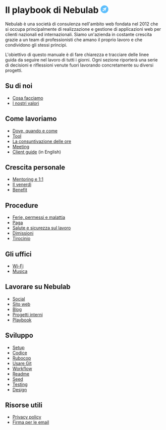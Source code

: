 # Il playbook di Nebulab <img src="https://github.com/nebulab/playbook/blob/master/logo.png" alt="Nebulab logo" width="25" height="25">

Nebulab è una società di consulenza nell'ambito web fondata nel 2012 che si occupa principalmente di 
realizzazione e gestione di applicazioni web per clienti nazionali ed internazionali. Siamo 
un'azienda in costante crescita grazie a un team di professionisti che amano il proprio lavoro e che 
condividono gli stessi principi.

L'obiettivo di questo manuale è di fare chiarezza e tracciare delle linee guida da seguire nel 
lavoro di tutti i giorni. Ogni sezione riporterà una serie di decisioni e riflessioni venute fuori 
lavorando concretamente su diversi progetti.

## Su di noi

- [Cosa facciamo](https://github.com/nebulab/playbook/blob/master/su-di-noi/cosa-facciamo.md)
- [I nostri valori](https://github.com/nebulab/playbook/blob/master/su-di-noi/valori.md)

## Come lavoriamo

- [Dove, quando e come](https://github.com/nebulab/playbook/blob/master/come-lavoriamo/dove-quando-e-come.md)
- [Tool](https://github.com/nebulab/playbook/blob/master/come-lavoriamo/tool.md)
- [La consuntivazione delle ore](https://github.com/nebulab/playbook/blob/master/come-lavoriamo/consuntivazione.md)
- [Meeting](https://github.com/nebulab/playbook/blob/master/come-lavoriamo/meeting.md)
- [Client guide](https://github.com/nebulab/playbook/blob/master/come-lavoriamo/client-guide.md) (in English)

## Crescita personale

- [Mentoring e 1:1](https://github.com/nebulab/playbook/blob/master/crescita-personale/mentoring-e-1-1.md)
- [Il venerdì](https://github.com/nebulab/playbook/blob/master/crescita-personale/venerdi.md)
- [Benefit](https://github.com/nebulab/playbook/blob/master/crescita-personale/benefit.md)

## Procedure

- [Ferie, permessi e malattia](https://github.com/nebulab/playbook/blob/master/procedure/ferie-permessi-malattia.md)
- [Paga](https://github.com/nebulab/playbook/blob/master/procedure/paga.md)
- [Salute e sicurezza sul lavoro](https://github.com/nebulab/playbook/blob/master/procedure/salute-e-sicurezza.md)
- [Dimissioni](https://github.com/nebulab/playbook/blob/master/procedure/dimissioni.md)
- [Tirocinio](https://github.com/nebulab/playbook/blob/master/procedure/tirocinio.md)

## Gli uffici

- [Wi-Fi](https://github.com/nebulab/playbook/blob/master/gli-uffici/wifi.md)
- [Musica](https://github.com/nebulab/playbook/blob/master/gli-uffici/musica.md)

## Lavorare su Nebulab

- [Social](https://github.com/nebulab/playbook/blob/master/lavorare-su-nebulab/social.md)
- [Sito web](https://github.com/nebulab/playbook/blob/master/lavorare-su-nebulab/sito-web.md)
- [Blog](https://github.com/nebulab/playbook/blob/master/lavorare-su-nebulab/blog.md)
- [Progetti interni](https://github.com/nebulab/playbook/blob/master/lavorare-su-nebulab/progetti-interni.md)
- [Playbook](https://github.com/nebulab/playbook/blob/master/lavorare-su-nebulab/playbook.md)

## Sviluppo

- [Setup](https://github.com/nebulab/playbook/blob/master/sviluppo/setup.md)
- [Codice](https://github.com/nebulab/playbook/blob/master/sviluppo/codice.md)
- [Rubocop](https://github.com/nebulab/playbook/blob/master/sviluppo/rubocop.md)
- [Usare Git](https://github.com/nebulab/playbook/blob/master/sviluppo/usare-git.md)
- [Workflow](https://github.com/nebulab/playbook/blob/master/sviluppo/workflow.md)
- [Readme](https://github.com/nebulab/playbook/blob/master/sviluppo/readme.md)
- [Seed](https://github.com/nebulab/playbook/blob/master/sviluppo/seed.md)
- [Testing](https://github.com/nebulab/playbook/blob/master/sviluppo/testing.md)
- [Design](https://github.com/nebulab/playbook/blob/master/sviluppo/design.md)

## Risorse utili

- [Privacy policy](https://github.com/nebulab/playbook/blob/master/risorse/privacy-policy.md)
- [Firma per le email](https://github.com/nebulab/playbook/blob/master/come-lavoriamo/firma-email.md)
